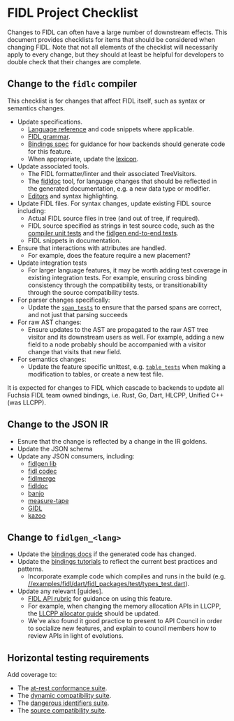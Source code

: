 # FIDL Project Checklist

Changes to FIDL can often have a large number of downstream effects. This
document provides checklists for items that should be considered when changing
FIDL. Note that not all elements of the checklist will necessarily apply to
every change, but they should at least be helpful for developers to double check
that their changes are complete.

## Change to the `fidlc` compiler

This checklist is for changes that affect FIDL itself, such as syntax or
semantics changes.

* Update specifications.
  * [Language reference][fidl-ref] and code snippets where applicable.
  * [FIDL grammar][fidl-grammar].
  * [Bindings spec][bindings-spec] for guidance for how backends should generate
    code for this feature.
  * When appropriate, update the [lexicon].
* Update associated tools.
  * The FIDL formatter/linter and their associated TreeVisitors.
  * The [fidldoc] tool, for language changes that should be reflected in the
    generated documentation, e.g. a new data type or modifier.
  * [Editors] and syntax highlighting.
* Update FIDL files. For syntax changes, update existing FIDL source including:
  * Actual FIDL source files in tree (and out of tree, if required).
  * FIDL source specified as strings in test source code, such as the
    [compiler unit tests][fidlc-tests] and the [fidlgen end-to-end tests][fidlgen-tests].
  * FIDL snippets in documentation.
* Ensure that interactions with attributes are handled.
  * For example, does the feature require a new placement?
* Update integration tests
  * For larger language features, it may be worth adding test coverage in
    existing integration tests. For example, ensuring cross binding consistency
    through the compatibility tests, or transitionability through the source
    compatibility tests.
* For parser changes specifically:
  * Update the [`span_tests`][span-tests] to ensure that the parsed spans are
    correct, and not just that parsing succeeds
* For raw AST changes:
  * Ensure updates to the AST are propagated to the raw AST tree visitor and its
    downstream users as well. For example, adding a new field to a node probably
    should be accompanied with a visitor change that visits that new field.
* For semantics changes:
  * Update the feature specific unittest, e.g. [`table_tests`][table-tests] when
    making a modification to tables, or create a new test file.

It is expected for changes to FIDL which cascade to backends to update all
Fuchsia FIDL team owned bindings, i.e. Rust, Go, Dart, HLCPP, Unified C++ (was
LLCPP).

## Change to the JSON IR

* Esnure that the change is reflected by a change in the IR goldens.
* Update the JSON schema
* Update any JSON consumers, including:
  * [fidlgen lib][fidlgen-lib]
  * [fidl codec][fidl-codec]
  * [fidlmerge]
  * [fidldoc]
  * [banjo]
  * [measure-tape]
  * [GIDL][gidl]
  * [kazoo]

## Change to `fidlgen_<lang>`

* Update the [bindings docs][bindings-refs] if the generated code has
  changed.
* Update the [bindings tutorials][bindings-tutorials] to reflect the current
  best practices and patterns.
  * Incorporate example code which compiles and runs in the build (e.g.
    [//examples/fidl/dart/fidl_packages/test/types_test.dart](/examples/fidl/dart/fidl_packages/test/types_test.dart)).
* Update any relevant [guides].
  * [FIDL API rubric][api-rubric] for guidance on using this feature.
  * For example, when changing the memory allocation APIs in LLCPP, the
    [LLCPP allocator guide][llcpp-allocators] should be updated.
  * We've also found it good practice to present to API Council in order to
    socialize new features, and explain to council members how to review APIs in
    light of evolutions.

## Horizontal testing requirements

Add coverage to:

* The [at-rest conformance suite].
* The [dynamic compatibility suite].
* The [dangerous identifiers suite].
* The [source compatibility suite].

<!-- xrefs -->
[api-rubric]: /development/api/fidl.md
[at-rest conformance suite]: /src/tests/fidl/conformance_suite/
[banjo]: /src/devices/tools/fidlgen_banjo
[bindings-refs]: /reference/fidl/bindings/overview.md
[bindings-spec]: /reference/fidl/language/bindings-spec.md
[bindings-tutorials]: /development/languages/fidl/tutorials/overview.md
[dangerous identifiers suite]: /src/tests/fidl/dangerous_identifiers/
[dynamic compatibility suite]: /src/tests/fidl/compatibility/
[editors]: /development/languages/fidl/guides/editors.md
[fidl-codec]: /src/lib/fidl_codec
[fidlc-tests]: /tools/fidl/fidlc/tests
[fidl-grammar]: /reference/fidl/language/grammar.md
[fidl-ref]: /reference/fidl/language/language.md
[fidldoc]: /tools/fidl/fidldoc
[fidlgen-lib]: /tools/fidl/lib/fidlgen
[fidlgen-tests]: /tools/fidl/lib/fidlgentest
[fidlmerge]: /tools/fidl/fidlmerge
[gidl]: /tools/fidl/gidl
[kazoo]: /zircon/tools/kazoo
[lexicon]: /reference/fidl/language/lexicon.md
[llcpp-allocators]: /development/languages/fidl/tutorials/llcpp/topics/memory-ownership.md
[measure-tape]: /tools/fidl/measure-tape
[source compatibility suite]: /src/tests/fidl/source_compatibility/
[span-tests]: /tools/fidl/fidlc/tests/span_tests.cc
[table-tests]: /tools/fidl/fidlc/tests/table_tests.cc
